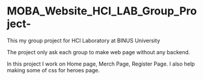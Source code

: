 # MOBA_Website_HCI_LAB_Group_Project-
This my group project for HCI Laboratory at BINUS University

The project only ask each group to make web page without any backend.


In this project I work on Home page, Merch Page, Register Page.
I also help making some of css for heroes page.

